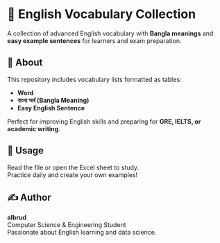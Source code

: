 # 📘 English Vocabulary Collection

A collection of advanced English vocabulary with **Bangla meanings** and **easy example sentences** for learners and exam preparation.

## 🧠 About
This repository includes vocabulary lists formatted as tables:
- **Word**
- **বাংলা অর্থ (Bangla Meaning)**
- **Easy English Sentence**

Perfect for improving English skills and preparing for **GRE, IELTS, or academic writing**.


## 🚀 Usage
Read the file or open the Excel sheet to study.  
Practice daily and create your own examples!

## ✍️ Author
**albrud**  
Computer Science & Engineering Student  
Passionate about English learning and data science.
